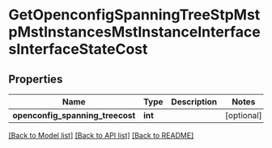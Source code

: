 # GetOpenconfigSpanningTreeStpMstpMstInstancesMstInstanceInterfacesInterfaceStateCost

## Properties
Name | Type | Description | Notes
------------ | ------------- | ------------- | -------------
**openconfig_spanning_treecost** | **int** |  | [optional] 

[[Back to Model list]](../README.md#documentation-for-models) [[Back to API list]](../README.md#documentation-for-api-endpoints) [[Back to README]](../README.md)


